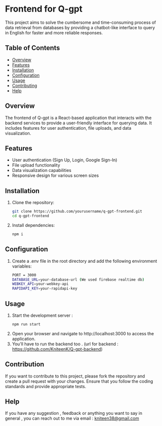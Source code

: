 # Frontend for Q-gpt

This project aims to solve the cumbersome and time-consuming process of data retrieval from databases by providing a chatbot-like interface to query in English for faster and more reliable responses.

## Table of Contents

- [Overview](#overview)
- [Features](#features)
- [Installation](#installation)
- [Configuration](#configuration)
- [Usage](#usage)
- [Contributing](#contributing)
- [Help](#Help)

## Overview

The frontend of Q-gpt is a React-based application that interacts with the backend services to provide a user-friendly interface for querying data. It includes features for user authentication, file uploads, and data visualization.

## Features

- User authentication (Sign Up, Login, Google Sign-In)
- File upload functionality
- Data visualization capabilities
- Responsive design for various screen sizes

## Installation

1. Clone the repository:

   ```bash
   git clone https://github.com/yourusername/q-gpt-frontend.git
   cd q-gpt-frontend
2. Install dependencies:
   ```bash
   npm i
## Configuration
1. Create a .env file in the root directory and add the following environment variables:
   ```bash
   PORT = 3000
   DATABASE_URL=your-database-url (We used firebase realtime db)
   WEBKEY_API=your-webkey-api
   RAPIDAPI_KEY=your-rapidapi-key

## Usage
1. Start the development server :
    ```bash
    npm run start
2. Open your browser and navigate to http://localhost:3000 to access the application.
3. You'll have to run the backend too . (url for backend : https://github.com/KniteenK/Q-gpt-backend)

## Contribution 
If you want to contribute to this project, please fork the repository and create a pull request with your changes. Ensure that you follow the coding standards and provide appropriate tests.

## Help
If you have any suggestion , feedback or anything you want to say in general , you can reach out to me via email : kniteen38@gmail.com 
